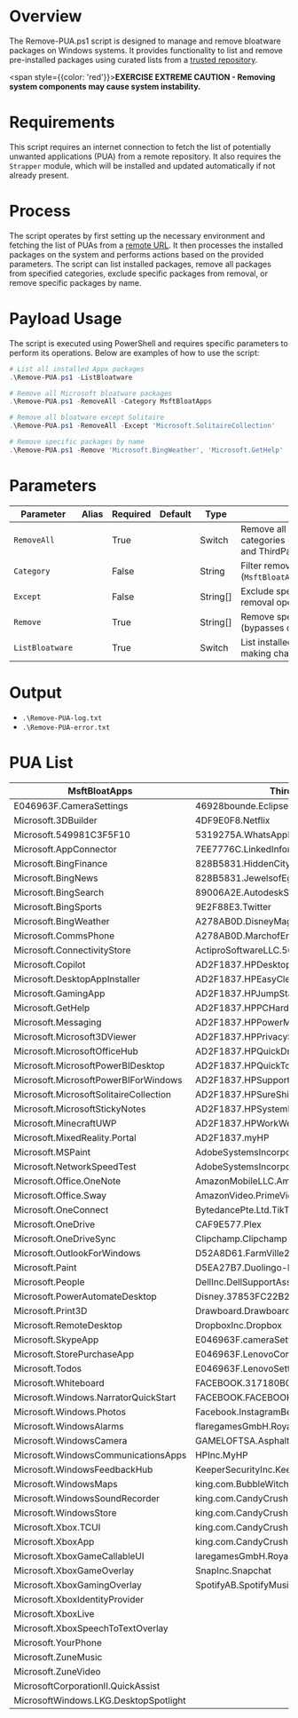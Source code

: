 # Overview

The Remove-PUA.ps1 script is designed to manage and remove bloatware packages on Windows systems. It provides functionality to list and remove pre-installed packages using curated lists from a [trusted repository](https://raw.githubusercontent.com/ProVal-Tech/proval-docs/main/static/attachments/potentially-unwanted-applications.json).

<span style={{color: 'red'}}>**EXERCISE EXTREME CAUTION - Removing system components may cause system instability.**</span>

# Requirements

This script requires an internet connection to fetch the list of potentially unwanted applications (PUA) from a remote repository. It also requires the `Strapper` module, which will be installed and updated automatically if not already present.

# Process

The script operates by first setting up the necessary environment and fetching the list of PUAs from a [remote URL](https://raw.githubusercontent.com/ProVal-Tech/proval-docs/main/static/attachments/potentially-unwanted-applications.json). It then processes the installed packages on the system and performs actions based on the provided parameters. The script can list installed packages, remove all packages from specified categories, exclude specific packages from removal, or remove specific packages by name.

# Payload Usage

The script is executed using PowerShell and requires specific parameters to perform its operations. Below are examples of how to use the script:

```powershell
# List all installed Appx packages
.\Remove-PUA.ps1 -ListBloatware

# Remove all Microsoft bloatware packages
.\Remove-PUA.ps1 -RemoveAll -Category MsftBloatApps

# Remove all bloatware except Solitaire
.\Remove-PUA.ps1 -RemoveAll -Except 'Microsoft.SolitaireCollection'

# Remove specific packages by name
.\Remove-PUA.ps1 -Remove 'Microsoft.BingWeather', 'Microsoft.GetHelp'
```

# Parameters
| Parameter         | Alias | Required  | Default   | Type      | Description                               |
| ----------------- | ----- | --------- | --------- | --------- | ----------------------------------------- |
| `RemoveAll`       |       | True      |           | Switch    | Remove all packages from specified categories (default: both Microsoft and ThirdParty). |
| `Category`        |       | False     |           | String    | Filter removal to specific categories (`MsftBloatApps`/`ThirdPartyBloatApps`). |
| `Except`          |       | False     |           | String[]  | Exclude specific packages from removal operations. |
| `Remove`          |       | True      |           | String[]  | Remove specific packages by name (bypasses category filters). |
| `ListBloatware`   |       | True      |           | Switch    | List installed packages without making changes. |

# Output

- `.\Remove-PUA-log.txt`
- `.\Remove-PUA-error.txt`

# PUA List

| **MsftBloatApps**                              | **ThirdPartyBloatApps**                      |
|------------------------------------------------|----------------------------------------------|
| E046963F.CameraSettings                        | 46928bounde.EclipseManager                   |
| Microsoft.3DBuilder                            | 4DF9E0F8.Netflix                             |
| Microsoft.549981C3F5F10                        | 5319275A.WhatsAppDesktop                     |
| Microsoft.AppConnector                         | 7EE7776C.LinkedInforWindows                  |
| Microsoft.BingFinance                          | 828B5831.HiddenCityMysteryofShadows          |
| Microsoft.BingNews                             | 828B5831.JewelsofEgyptMatchGame              |
| Microsoft.BingSearch                           | 89006A2E.AutodeskSketchBook                  |
| Microsoft.BingSports                           | 9E2F88E3.Twitter                             |
| Microsoft.BingWeather                          | A278AB0D.DisneyMagicKingdoms                 |
| Microsoft.CommsPhone                           | A278AB0D.MarchofEmpires                      |
| Microsoft.ConnectivityStore                    | ActiproSoftwareLLC.562882FEEB491             |
| Microsoft.Copilot                              | AD2F1837.HPDesktopSupportUtilities           |
| Microsoft.DesktopAppInstaller                  | AD2F1837.HPEasyClean                         |
| Microsoft.GamingApp                            | AD2F1837.HPJumpStarts                        |
| Microsoft.GetHelp                              | AD2F1837.HPPCHardwareDiagnosticsWindows      |
| Microsoft.Messaging                            | AD2F1837.HPPowerManager                      |
| Microsoft.Microsoft3DViewer                    | AD2F1837.HPPrivacySettings                   |
| Microsoft.MicrosoftOfficeHub                   | AD2F1837.HPQuickDrop                         |
| Microsoft.MicrosoftPowerBIDesktop              | AD2F1837.HPQuickTouch                        |
| Microsoft.MicrosoftPowerBIForWindows           | AD2F1837.HPSupportAssistant                  |
| Microsoft.MicrosoftSolitaireCollection         | AD2F1837.HPSureShieldAI                      |
| Microsoft.MicrosoftStickyNotes                 | AD2F1837.HPSystemInformation                 |
| Microsoft.MinecraftUWP                         | AD2F1837.HPWorkWell                          |
| Microsoft.MixedReality.Portal                  | AD2F1837.myHP                                |
| Microsoft.MSPaint                              | AdobeSystemsIncorporated.AdobeCreativeCloudExpress |
| Microsoft.NetworkSpeedTest                     | AdobeSystemsIncorporated.AdobePhotoshopExpress |
| Microsoft.Office.OneNote                       | AmazonMobileLLC.AmazonMusic                  |
| Microsoft.Office.Sway                          | AmazonVideo.PrimeVideo                       |
| Microsoft.OneConnect                           | BytedancePte.Ltd.TikTok                      |
| Microsoft.OneDrive                             | CAF9E577.Plex                                |
| Microsoft.OneDriveSync                         | Clipchamp.Clipchamp                          |
| Microsoft.OutlookForWindows                    | D52A8D61.FarmVille2CountryEscape             |
| Microsoft.Paint                                | D5EA27B7.Duolingo-LearnLanguagesforFree      |
| Microsoft.People                               | DellInc.DellSupportAssistforPCs              |
| Microsoft.PowerAutomateDesktop                 | Disney.37853FC22B2CE                         |
| Microsoft.Print3D                              | Drawboard.DrawboardPDF                       |
| Microsoft.RemoteDesktop                        | DropboxInc.Dropbox                           |
| Microsoft.SkypeApp                             | E046963F.cameraSettings                      |
| Microsoft.StorePurchaseApp                     | E046963F.LenovoCompanion                     |
| Microsoft.Todos                                | E046963F.LenovoSettingsforEnterprise         |
| Microsoft.Whiteboard                           | FACEBOOK.317180B0BB486                       |
| Microsoft.Windows.NarratorQuickStart           | FACEBOOK.FACEBOOK                            |
| Microsoft.Windows.Photos                       | Facebook.InstagramBeta                       |
| Microsoft.WindowsAlarms                        | flaregamesGmbH.RoyalRevolt2                  |
| Microsoft.WindowsCamera                        | GAMELOFTSA.Asphalt8Airborne                  |
| Microsoft.WindowsCommunicationsApps            | HPInc.MyHP                                   |
| Microsoft.WindowsFeedbackHub                   | KeeperSecurityInc.Keeper                     |
| Microsoft.WindowsMaps                          | king.com.BubbleWitch3Saga                    |
| Microsoft.WindowsSoundRecorder                 | king.com.CandyCrushFriends                   |
| Microsoft.WindowsStore                         | king.com.CandyCrushJellySaga                 |
| Microsoft.Xbox.TCUI                            | king.com.CandyCrushSaga                      |
| Microsoft.XboxApp                              | king.com.CandyCrushSodaSaga                  |
| Microsoft.XboxGameCallableUI                   | laregamesGmbH.RoyalRevolt2                   |
| Microsoft.XboxGameOverlay                      | SnapInc.Snapchat                             |
| Microsoft.XboxGamingOverlay                    | SpotifyAB.SpotifyMusic                       |
| Microsoft.XboxIdentityProvider                 |                                              |
| Microsoft.XboxLive                             |                                              |
| Microsoft.XboxSpeechToTextOverlay              |                                              |
| Microsoft.YourPhone                            |                                              |
| Microsoft.ZuneMusic                            |                                              |
| Microsoft.ZuneVideo                            |                                              |
| MicrosoftCorporationII.QuickAssist             |                                              |
| MicrosoftWindows.LKG.DesktopSpotlight          |                                              |
